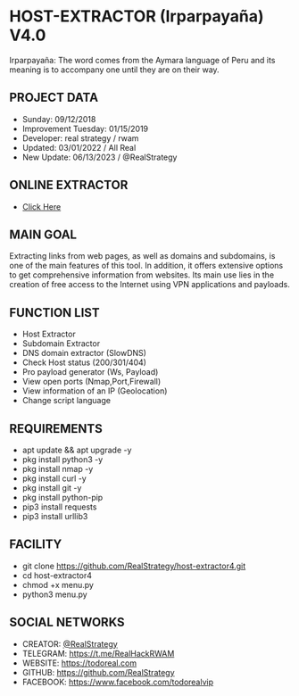 # HOST-EXTRACTOR (Irparpayaña) V4.0

Irparpayaña: The word comes from the Aymara language of Peru and its meaning is to accompany one until they are on their way.

## PROJECT DATA

- Sunday: 09/12/2018
- Improvement Tuesday: 01/15/2019
- Developer: real strategy / rwam
- Updated: 03/01/2022 / All Real
- New Update: 06/13/2023 / @RealStrategy

## ONLINE EXTRACTOR

- [Click Here](https://todoreal.com/link-extractor/)
## MAIN GOAL

Extracting links from web pages, as well as domains and subdomains, is one of the main features of this tool. In addition, it offers extensive options to get comprehensive information from websites. Its main use lies in the creation of free access to the Internet using VPN applications and payloads.

## FUNCTION LIST

- Host Extractor
- Subdomain Extractor
- DNS domain extractor (SlowDNS)
- Check Host status (200/301/404)
- Pro payload generator (Ws, Payload)
- View open ports (Nmap,Port,Firewall)
- View information of an IP (Geolocation)
- Change script language

## REQUIREMENTS

- apt update && apt upgrade -y
- pkg install python3 -y
- pkg install nmap -y
- pkg install curl -y
- pkg install git -y
- pkg install python-pip
- pip3 install requests
- pip3 install urllib3

## FACILITY

- git clone https://github.com/RealStrategy/host-extractor4.git
- cd host-extractor4
- chmod +x menu.py
- python3 menu.py

## SOCIAL NETWORKS

- CREATOR: [@RealStrategy](https://www.instagram.com/real_strategy)
- TELEGRAM: https://t.me/RealHackRWAM
- WEBSITE: https://todoreal.com
- GITHUB: https://github.com/RealStrategy
- FACEBOOK: https://www.facebook.com/todorealvip
